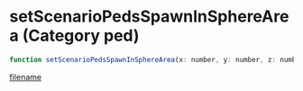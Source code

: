 # setScenarioPedsSpawnInSphereArea (Category ped)

```js
function setScenarioPedsSpawnInSphereArea(x: number, y: number, z: number, range: number, p4: int): void
```

[filename](setScenarioPedsSpawnInSphereArea_m.md ':include')